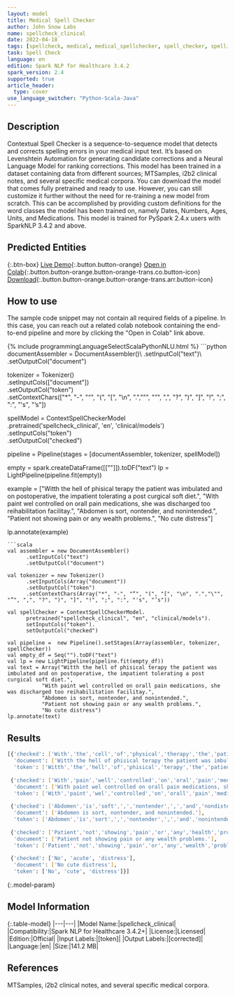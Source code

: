 ```yaml
---
layout: model
title: Medical Spell Checker
author: John Snow Labs
name: spellcheck_clinical
date: 2022-04-18
tags: [spellcheck, medical, medical_spellchecker, spell_checker, spelling_corrector, en, licensed]
task: Spell Check
language: en
edition: Spark NLP for Healthcare 3.4.2
spark_version: 2.4
supported: true
article_header:
  type: cover
use_language_switcher: "Python-Scala-Java"
---
```


## Description

Contextual Spell Checker is a sequence-to-sequence model that detects and corrects spelling errors in your medical input text. It’s based on Levenshtein Automation for generating candidate corrections and a Neural Language Model for ranking corrections. This model has been trained in a dataset containing data from different sources; MTSamples, i2b2 clinical notes, and several specific medical corpora. You can download the model that comes fully pretrained and ready to use. However, you can still customize it further without the need for re-training a new model from scratch. This can be accomplished by providing custom definitions for the word classes the model has been trained on, namely Dates, Numbers, Ages, Units, and Medications. This model is trained for PySpark 2.4.x users with SparkNLP 3.4.2 and above.

## Predicted Entities



{:.btn-box}
[Live Demo](https://demo.johnsnowlabs.com/healthcare/CONTEXTUAL_SPELL_CHECKER/){:.button.button-orange}
[Open in Colab](https://colab.research.google.com/github/JohnSnowLabs/spark-nlp-workshop/blob/master/tutorials/Certification_Trainings/Healthcare/6.Clinical_Context_Spell_Checker.ipynb){:.button.button-orange.button-orange-trans.co.button-icon}
[Download](https://s3.amazonaws.com/auxdata.johnsnowlabs.com/clinical/models/spellcheck_clinical_en_3.4.2_2.4_1650288379214.zip){:.button.button-orange.button-orange-trans.arr.button-icon}

## How to use

The sample code snippet may not contain all required fields of a pipeline. In this case, you can reach out a related colab notebook containing the end-to-end pipeline and more by clicking the "Open in Colab" link above.




<div class="tabs-box" markdown="1">
{% include programmingLanguageSelectScalaPythonNLU.html %}
```python
documentAssembler = DocumentAssembler()\
  .setInputCol("text")\
  .setOutputCol("document")

tokenizer = Tokenizer()\
      .setInputCols(["document"])\
      .setOutputCol("token")\
      .setContextChars(["*", "-", "“", "(", "[", "\n", ".","\"", "”", ",", "?", ")", "]", "!", ";", ":", "'s", "’s"])

spellModel = ContextSpellCheckerModel\
    .pretrained('spellcheck_clinical', 'en', 'clinical/models')\
    .setInputCols("token")\
    .setOutputCol("checked")

pipeline = Pipeline(stages = [documentAssembler, tokenizer, spellModel])

empty = spark.createDataFrame([[""]]).toDF("text")
lp = LightPipeline(pipeline.fit(empty))

example = ["Witth the hell of phisical terapy the patient was imbulated and on postoperative, the impatient tolerating a post curgical soft diet.",
           "With paint wel controlled on orall pain medications, she was discharged too reihabilitation facilitay.",
           "Abdomen is sort, nontender, and nonintended.",
           "Patient not showing pain or any wealth problems.",
           "No cute distress"]

lp.annotate(example)
```
```scala
val assembler = new DocumentAssembler()
      .setInputCol("text")
      .setOutputCol("document")

val tokenizer = new Tokenizer()
      .setInputCols(Array("document"))
      .setOutputCol("token")
      .setContextChars(Array("*", "-", "“", "(", "[", "\n", ".","\"", "”", ",", "?", ")", "]", "!", ";", ":", "'s", "’s"))

val spellChecker = ContextSpellCheckerModel.
      pretrained("spellcheck_clinical", "en", "clinical/models").
      setInputCols("token").
      setOutputCol("checked")

val pipeline =  new Pipeline().setStages(Array(assembler, tokenizer, spellChecker))
val empty_df = Seq("").toDF("text")
val lp = new LightPipeline(pipeline.fit(empty_df))
val text = Array("Witth the hell of phisical terapy the patient was imbulated and on postoperative, the impatient tolerating a post curgical soft diet.",
           "With paint wel controlled on orall pain medications, she was discharged too reihabilitation facilitay.",
           "Abdomen is sort, nontender, and nonintended.",
           "Patient not showing pain or any wealth problems.",
           "No cute distress")
lp.annotate(text)
```
</div>

## Results

```bash
[{'checked': ['With','the','cell','of','physical','therapy','the','patient','was','ambulated','and','on','postoperative',',','the','patient','tolerating','a','post','surgical','soft','diet','.'],
  'document': ['Witth the hell of phisical terapy the patient was imbulated and on postoperative, the impatient tolerating a post curgical soft diet.'],
  'token': ['Witth','the','hell','of','phisical','terapy','the','patient','was','imbulated','and','on','postoperative',',','the','impatient','tolerating','a','post','curgical','soft','diet','.']},
 
 {'checked': ['With','pain','well','controlled','on','oral','pain','medications',',','she','was','discharged','to','rehabilitation','facility','.'],
  'document': ['With paint wel controlled on orall pain medications, she was discharged too reihabilitation facilitay.'],
  'token': ['With','paint','wel','controlled','on','orall','pain','medications',',','she','was','discharged','too','reihabilitation','facilitay','.']},
 
 {'checked': ['Abdomen','is','soft',',','nontender',',','and','nondistended','.'],
  'document': ['Abdomen is sort, nontender, and nonintended.'],
  'token': ['Abdomen','is','sort',',','nontender',',','and','nonintended','.']},
 
 {'checked': ['Patient','not','showing','pain','or','any','health','problems','.'],
  'document': ['Patient not showing pain or any wealth problems.'],
  'token': ['Patient','not','showing','pain','or','any','wealth','problems','.']},
 
 {'checked': ['No', 'acute', 'distress'],
  'document': ['No cute distress'],
  'token': ['No', 'cute', 'distress']}]
```

{:.model-param}
## Model Information

{:.table-model}
|---|---|
|Model Name:|spellcheck_clinical|
|Compatibility:|Spark NLP for Healthcare 3.4.2+|
|License:|Licensed|
|Edition:|Official|
|Input Labels:|[token]|
|Output Labels:|[corrected]|
|Language:|en|
|Size:|141.2 MB|

## References

MTSamples, i2b2 clinical notes, and several specific medical corpora.